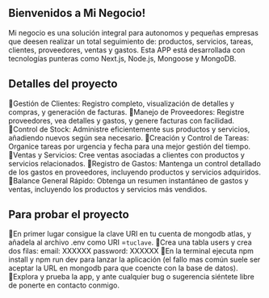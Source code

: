 ## Bienvenidos a Mi Negocio!

Mi negocio es una solución integral para autonomos y pequeñas empresas que deesen realizar un total seguimiento de: productos, servicios, tareas, clientes, proveedores, ventas y gastos.
Esta APP está desarrollada con tecnologías punteras como Next.js, Node.js, Mongoose y MongoDB.

## Detalles del proyecto

🔵Gestión de Clientes: Registro completo, visualización de detalles y compras, y generación de facturas.
🔵Manejo de Proveedores: Registre proveedores, vea detalles y gastos, y genere facturas con facilidad.
🔵Control de Stock: Administre eficientemente sus productos y servicios, añadiendo nuevos según sea necesario.
🔵Creación y Control de Tareas: Organice tareas por urgencia y fecha para una mejor gestión del tiempo.
🔵Ventas y Servicios: Cree ventas asociadas a clientes con productos y servicios relacionados.
🔵Registro de Gastos: Mantenga un control detallado de los gastos en proveedores, incluyendo productos y servicios adquiridos.
🔵Balance General Rápido: Obtenga un resumen instantáneo de gastos y ventas, incluyendo los productos y servicios más vendidos.

## Para probar el proyecto

🔵En primer lugar consigue la clave URI en tu cuenta de mongodb atlas, y añadela al archivo .env como URI =`tuclave`.
🔵Crea una tabla users y crea dos filas:
    email: XXXXXX
    password: XXXXXX
🔵En la terminal ejecuta npm install y npm run dev para lanzar la aplicación (el fallo mas común suele ser aceptar la URL en mongodb para que coencte con la base de datos).
🔵Explora y prueba la app, y ante cualquier bug o sugerencia siéntete libre de ponerte en contacto conmigo.
